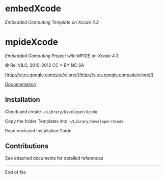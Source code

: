 
# embedXcode
*Embedded Computing Template on Xcode 4.3*

# mpideXcode
*Embedded Computing Project with MPIDE on Xcode 4.3*



© Rei VILO, 2010-2012
CC = BY NC SA

[http://sites.google.com/site/vilorei/](http://sites.google.com/site/vilorei/)

[Documentation](http://sites.google.com/site/vilorei/arduino/20--arduino-makefile-for-xcode)
    


## Installation

Check and create `~/Library/Developer/Xcode`

Copy the folder Templates into `~/Library/Developer/Xcode`

Read enclosed Installation Guide


## Contributions

See attached documents for detailed references


----------------------------------
End of file

